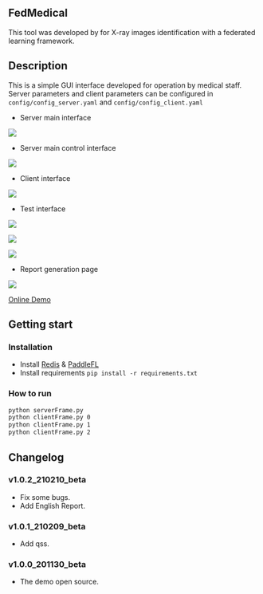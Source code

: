 ## FedMedical

This tool was developed by for X-ray images identification with a federated learning framework.

## Description

This is a simple GUI interface developed for operation by medical staff. Server parameters and client parameters can be configured in `config/config_server.yaml` and `config/config_client.yaml`

- Server main interface

![](imgs/serverFrame.png)

- Server main control interface

![](imgs/serverControlFrame.png)

- Client interface

![](imgs/clientFrame.png)

- Test interface

![](imgs/testFrame.png)

![](imgs/20210210125138.png)

![](imgs/20210210125944.png)


- Report generation page

![](imgs/ChestCTFinding.png)

<a href="https://beiyuouo.github.io/paddle-fl-gui/report_en/report">Online Demo</a>


## Getting start

### Installation

- Install <a href="https://paddlefl.bj.bcebos.com/redis-stable.tar">Redis</a> & <a href="https://github.com/PaddlePaddle/PaddleFL"> PaddleFL</a>
- Install requirements `pip install -r requirements.txt`


### How to run

```sh
python serverFrame.py
python clientFrame.py 0
python clientFrame.py 1
python clientFrame.py 2
```


## Changelog

### v1.0.2_210210_beta
- Fix some bugs.
- Add English Report.

### v1.0.1_210209_beta
- Add qss.

### v1.0.0_201130_beta
- The demo open source.
